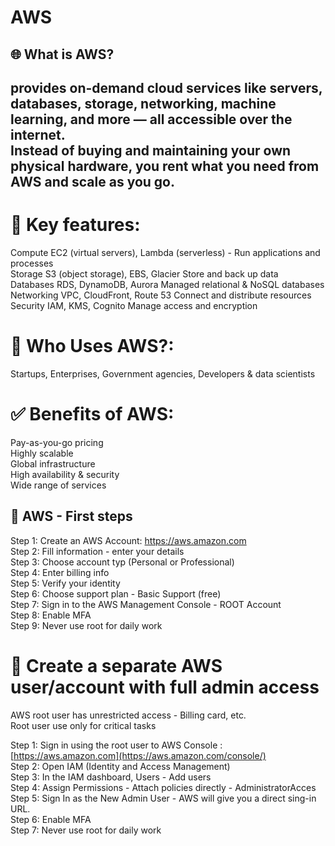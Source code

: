 # AWS

## 🌐 What is AWS?

provides on-demand cloud services like servers, databases, storage, networking, machine learning, and more — all accessible over the internet. <br>
Instead of buying and maintaining your own physical hardware, you rent what you need from AWS and scale as you go.
---

# 🧱 Key features:
Compute	EC2 (virtual servers), Lambda (serverless) - Run applications and processes <br>
Storage	S3 (object storage), EBS, Glacier	Store and back up data <br>
Databases	RDS, DynamoDB, Aurora	Managed relational & NoSQL databases <br>
Networking	VPC, CloudFront, Route 53	Connect and distribute resources <br>
Security	IAM, KMS, Cognito	Manage access and encryption <br>

# 📁 Who Uses AWS?:
Startups, Enterprises, Government agencies, Developers & data scientists

# ✅ Benefits of AWS:
Pay-as-you-go pricing  <br>
Highly scalable <br>
Global infrastructure <br>
High availability & security <br>
Wide range of services <br>

## 📝 AWS - First steps
Step 1: Create an AWS Account: https://aws.amazon.com <br>
Step 2: Fill information - enter your details <br>
Step 3: Choose account typ (Personal or Professional) <br>
Step 4: Enter billing info <br>
Step 5: Verify your identity <br>
Step 6: Choose support plan - Basic Support (free) <br>
Step 7: Sign in to the AWS Management Console - ROOT Account <br>
Step 8: Enable MFA <br>
Step 9: Never use root for daily work <br>


# 🧱 Create a separate AWS user/account with full admin access 
AWS root user has unrestricted access - Billing card, etc. <br>
Root user use only for critical tasks <br>

Step 1: Sign in using the root user to AWS Console : [https://aws.amazon.com](https://aws.amazon.com/console/) <br>
Step 2: Open IAM (Identity and Access Management) <br>
Step 3: In the IAM dashboard, Users - Add users <br>
Step 4: Assign Permissions - Attach policies directly - AdministratorAcces <br>
Step 5: Sign In as the New Admin User - AWS will give you a direct sing-in URL. <br>
Step 6: Enable MFA <br>
Step 7: Never use root for daily work



